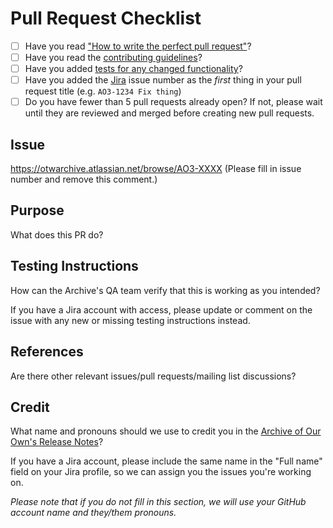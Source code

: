 # Pull Request Checklist

* [ ] Have you read ["How to write the perfect pull request"](https://github.blog/2015-01-21-how-to-write-the-perfect-pull-request/)?
* [ ] Have you read the [contributing guidelines](https://github.com/otwcode/otwarchive/blob/master/CONTRIBUTING.md)?
* [ ] Have you added [tests for any changed functionality](https://github.com/otwcode/otwarchive/wiki/Automated-Testing)?
* [ ] Have you added the [Jira](https://otwarchive.atlassian.net) issue number
  as the *first* thing in your pull request title (e.g. `AO3-1234 Fix thing`)
* [ ] Do you have fewer than 5 pull requests already open? If not, please wait
  until they are reviewed and merged before creating new pull requests.

## Issue

https://otwarchive.atlassian.net/browse/AO3-XXXX (Please fill in issue number and remove this comment.)

## Purpose

What does this PR do?

## Testing Instructions

How can the Archive's QA team verify that this is working as you intended?

If you have a Jira account with access, please update or comment on the issue
with any new or missing testing instructions instead.

## References

Are there other relevant issues/pull requests/mailing list discussions?

## Credit

What name and pronouns should we use to credit you in the [Archive of Our Own's Release Notes](https://archiveofourown.org/admin_posts?tag=1)?

If you have a Jira account, please include the same name in the "Full name"
field on your Jira profile, so we can assign you the issues you're working on.

*Please note that if you do not fill in this section, we will use your GitHub account name and
they/them pronouns.*
